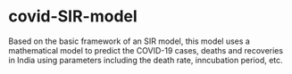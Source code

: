 # covid-SIR-model
Based on the basic framework of an SIR model, this model uses a mathematical model to predict the COVID-19 cases, deaths and recoveries in India using parameters including the death rate, inncubation period, etc.
